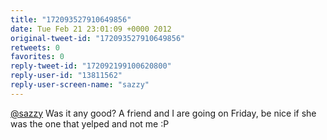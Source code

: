 ```yaml
---
title: "172093527910649856"
date: Tue Feb 21 23:01:09 +0000 2012
original-tweet-id: "172093527910649856"
retweets: 0
favorites: 0
reply-tweet-id: "172092199100620800"
reply-user-id: "13811562"
reply-user-screen-name: "sazzy"
---
```

<a href="https://twitter.com/sazzy">@sazzy</a> Was it any good? A friend and I are going on Friday, be nice if she was the one that yelped and not me :P

